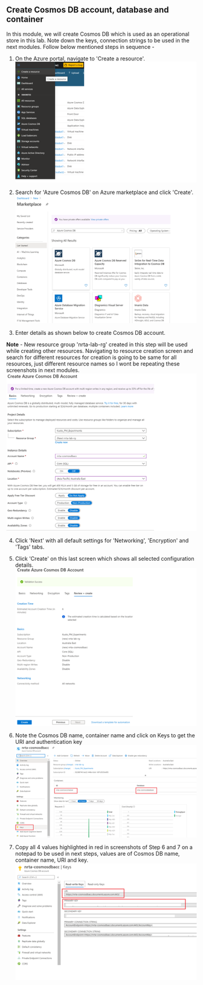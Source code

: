 ## Create Cosmos DB account, database and container
In this module, we will create Cosmos DB which is used as an operational store in this lab. 
Note down the keys, connection strings to be used in the next modules. Follow below mentioned steps in sequence -  

1. On the Azure portal, navigate to 'Create a resource'.
![](../images/CreateResource.png)

2. Search for 'Azure Cosmos DB' on Azure marketplace and click 'Create'.
![](../images/SelectCosmos.png)

3. Enter details as shown below to create Cosmos DB account.

**Note** - New resource group 'nrta-lab-rg' created in this step will be used while creating other resources. Navigating to resource creation screen and search for different resources for creation is going to be same for all resources, just different resource names so I wont be repeating these screenshots in next modules. 
![](../images/CreateCosmos.png)

4. Click 'Next' with all default settings for 'Networking', 'Encryption' and 'Tags' tabs.

5. Click 'Create' on this last screen which shows all selected configuration details.
![](../images/CreateCosmos5.png)

6. Note the Cosmos DB name, container name and click on Keys to get the URI and authentication key
![](../images/CosmosKeysLink.png)

7. Copy all 4 values highlighted in red in screenshots of Step 6 and 7 on a notepad to be used in next steps, values are of Cosmos DB name, container name, URI and key.
![](../images/CosmosKeysValues.png)

